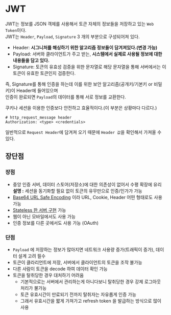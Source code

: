 # JWT
JWT는 정보를 JSON 객체를 사용해서 토큰 자체의 정보들을 저장하고 있는 `Web Token`이다.      
JWT는 `Header`, `Payload`, `Signature` 3 개의 부분으로 구성되어져 있다.   
  
* Header: **시그니처를 해싱하기 위한 알고리즘 정보들이 담겨져있다.(변경 가능)**         
* Payload: 서버와 클라이언트가 주고 받는, **시스템에서 실제로 사용될 정보에 대한 내용들을 담고 있다.**     
* Signature: 토큰의 유효성 검증을 위한 문자열로 해당 문자열을 통해 서버에서는 이 토큰이 유효한 토큰인지 검증한다.     
  
즉, Signature를 통해 인증을 하는데 이를 위한 보안 알고리즘(공개키/기본키 or 비밀키)이 Header에 들어있으며    
인증이 완료되면 `Payload`의 데이터를 통해 서로 정보를 교환한다.   


쿠키나 세션을 이용한 인증보다 안전하고 효율적이다.(이 부분은 상황마다 다르다.)     
    
```http
# http_request_message header
Authorization: <type> <credentials> 
```

일반적으로 `Request Header`에 담겨져 오기 때문에 `Header 값`을 확인해서 가져올 수 있다.     

## 장단점    
### 장점    
* 중앙 인증 서버, 데이터 스토어(저장소)에 대한 의존성이 없어서 수평 확장에 유리        
  **설명 :** 세션을 동기화할 필요 없이 토큰의 유무만으로 인증/인가가 가능        
* [Base64 URL Safe Encoding](https://babyprogram.tistory.com/50) 이라 URL, Cookie, Header 어떤 형태로도 사용 가능  
* [Stateless 한 서버 구현](https://junshock5.tistory.com/83) 가능     
* 웹이 아닌 모바일에서도 사용 가능
* 인증 정보를 다른 곳에서도 사용 가능 (OAuth)     
    
### 단점  
* `Payload` 에 저장하는 정보가 많아지면 네트워크 사용량 증가(트래픽이 증가), 데이터 설계 고려 필수    
* 토큰이 클라리언트에 저장, 서버에서 클라이언트의 토큰을 조작 불가능 
* 다른 사람이 토큰을 decode 하여 데이터 확인 가능 
* 토큰을 탈취당한 경우 대처하기 어려움
    * 기본적으로는 서버에서 관리하는게 아니다보니 탈취당한 경우 강제 로그아웃 처리가 불가능   
    * 토큰 유효시간이 만료되기 전까지 탈취자는 자유롭게 인증 가능  
    * 그래서 유효시간을 짧게 가져가고 refresh token 을 발급하는 방식으로 많이 사용   
 


  
  
